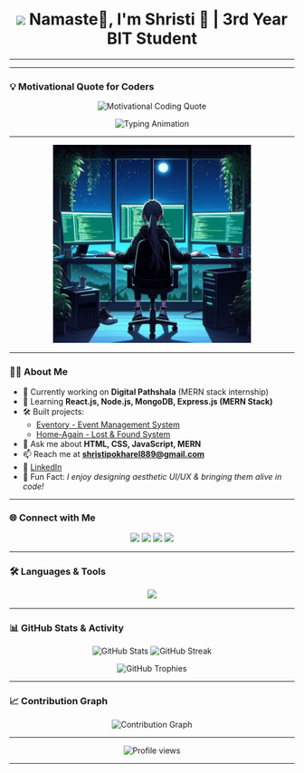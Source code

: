<h1 align="center">
  <img src="https://media.giphy.com/media/hvRJCLFzcasrR4ia7z/giphy.gif" width="35">
  Namaste🙏, I'm Shristi 👧 | 3rd Year BIT Student
</h1>

---

---

### 💡 Motivational Quote for Coders  

<p align="center">
  <img src="https://readme-typing-svg.herokuapp.com?font=Fira+Code&weight=600&size=24&duration=3000&pause=1000&color=36BCF7&center=true&vCenter=true&width=800&lines=%22Talk+is+cheap.+Show+me+the+code.%22+-+Linus+Torvalds;Keep+calm+and+code+on+💻;Code.+Debug.+Repeat.+🚀;Dream+in+code,+live+in+reality+✨" alt="Motivational Coding Quote" />
</p>


<!-- 🔥 Animated Typing Header -->
<p align="center">
  <img src="https://readme-typing-svg.herokuapp.com?font=Fira+Code&size=26&duration=2800&pause=1000&color=FF5733&center=true&vCenter=true&width=650&lines=👩‍💻+MERN+Stack+Developer;🚀+Full+Stack+Web+Developer;✨+Always+Learning+New+Things;🎨+Loves+UI%2FUX+Design;🌏+Open+Source+Enthusiast" alt="Typing Animation" />
</p>

---

<!-- 💻 Girl Coding Image (constant) -->
<p align="center">
  <img src="https://raw.githubusercontent.com/shristipokharel55/shristipokharel55/main/coding%20girl.jpeg" width="350" alt="Coding Girl"/>
</p>

---

### 👩‍💻 About Me  
- 🔭 Currently working on **Digital Pathshala** (MERN stack internship)  
- 🌱 Learning **React.js, Node.js, MongoDB, Express.js (MERN Stack)**  
- 🛠️ Built projects:  
  - [Eventory - Event Management System](https://github.com/shristipokharel55/Eventory)  
  - [Home-Again - Lost & Found System](https://github.com/shristipokharel55/Home-Again)  
- 💬 Ask me about **HTML, CSS, JavaScript, MERN**  
- 📫 Reach me at **shristipokharel889@gmail.com**  
- 📄 [LinkedIn](https://www.linkedin.com/in/shristi-pokharel-252875268/)  
- 🎯 Fun Fact: *I enjoy designing aesthetic UI/UX & bringing them alive in code!*  

---

### 🌐 Connect with Me  
<p align="center">
<a href="https://linkedin.com/in/shristi-pokharel-252875268/" target="_blank"><img src="https://img.shields.io/badge/LinkedIn-0A66C2?style=for-the-badge&logo=linkedin&logoColor=white"/></a>
<a href="https://facebook.com/shristi.pokharel.102" target="_blank"><img src="https://img.shields.io/badge/Facebook-1877F2?style=for-the-badge&logo=facebook&logoColor=white"/></a>
<a href="https://instagram.com/pokharelshristee/" target="_blank"><img src="https://img.shields.io/badge/Instagram-E4405F?style=for-the-badge&logo=instagram&logoColor=white"/></a>
<a href="https://www.youtube.com/@shristipokharel2884" target="_blank"><img src="https://img.shields.io/badge/YouTube-FF0000?style=for-the-badge&logo=youtube&logoColor=white"/></a>
</p>

---

### 🛠 Languages & Tools  
<p align="center">
<img src="https://skillicons.dev/icons?i=html,css,js,react,nodejs,express,mongodb,sqlite,git,figma,django,bootstrap,tailwind" />
</p>

---

### 📊 GitHub Stats & Activity  
<p align="center">
  <img src="https://github-readme-stats.vercel.app/api?username=shristipokharel55&show_icons=true&theme=radical" alt="GitHub Stats" height="160"/>
  <img src="https://github-readme-streak-stats.herokuapp.com/?user=shristipokharel55&theme=radical" alt="GitHub Streak" height="160"/>
</p>

<p align="center">
  <img src="https://github-profile-trophy.vercel.app/?username=shristipokharel55&theme=radical&margin-w=10&margin-h=10&column=7" alt="GitHub Trophies"/>
</p>

---

### 📈 Contribution Graph  
<p align="center">
  <img src="https://github-readme-activity-graph.vercel.app/graph?username=shristipokharel55&bg_color=000000&color=FF5733&line=FFC300&point=FFFFFF&hide_border=true" alt="Contribution Graph"/>
</p>

---

<p align="center">
  <img src="https://komarev.com/ghpvc/?username=shristipokharel55&label=Profile%20views&color=0e75b6&style=flat" alt="Profile views" />
</p>

---
